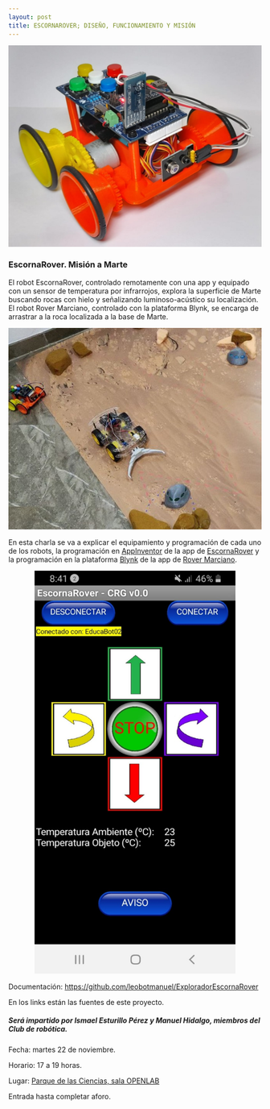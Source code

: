 ```yaml
---
layout: post
title: ESCORNAROVER; DISEÑO, FUNCIONAMIENTO Y MISIÓN
---
```

<p align="center" >
<img src="/images/rover.jpg" width="600" height="400"/>




### EscornaRover. Misión a Marte



El robot EscornaRover, controlado remotamente con una app y equipado con un sensor de temperatura por infrarrojos, explora la superficie de Marte buscando rocas con hielo y señalizando luminoso-acústico su localización.
El robot Rover Marciano, controlado con la plataforma Blynk, se encarga de arrastrar a la roca localizada a la base de Marte.

<p align="center" >
<img src="/images/rover2.jpg" width="600" height="400"/>


En esta charla se va a explicar el equipamiento y programación de cada uno de los robots, la programación en [AppInventor](https://appinventor.mit.edu/) de la app de [EscornaRover](https://www.thingiverse.com/thing:4911480) y la programación en la plataforma [Blynk](https://blynk.uptodown.com/android) de la app de [Rover Marciano](http://www.cantabrobots.es/?page_id=1237).

</p>
<p align="center" >
<img src="/images/rover1.jpg" width="400" height="800"/>

</p>

Documentación: https://github.com/leobotmanuel/ExploradorEscornaRover

En los links están las fuentes de este proyecto.


##### Será impartido por Ismael Esturillo Pérez y Manuel Hidalgo, miembros del Club de robótica.

Fecha: martes 22 de noviembre.


Horario: 17 a 19 horas.



Lugar: [Parque de las Ciencias, sala OPENLAB](https://goo.gl/maps/aQC1afhE8HR9uaVx8)



Entrada hasta completar aforo.
